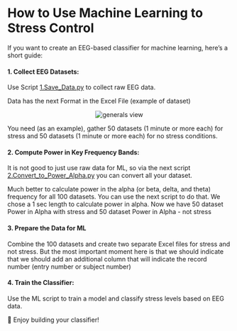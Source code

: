 # How to Use Machine Learning to Stress Control 

If you want to create an EEG-based classifier for machine learning, here’s a short guide:

#### 1. Collect EEG Datasets:

Use Script [1.Save_Data.py](https://github.com/pieeg-club/PiEEG-16/blob/main/ML_Application/1.Save_Data.py)  to collect raw EEG data.





Data has the next Format in the Excel File (example of dataset)

<p align="center">
  <img src="https://github.com/pieeg-club/PiEEG-16/blob/main/images/Collected_dataset.jpg" alt="generals view">
</p>

You need (as an example), gather 50 datasets (1 minute or more each) for stress and 50 datasets (1 minute or more each) for no stress conditions.  

#### 2. Compute Power in Key Frequency Bands:
It is not good to just use raw data for ML, so via the next script [2.Convert_to_Power_Alpha.py](https://github.com/pieeg-club/PiEEG-16/blob/main/ML_Application/2.Convert_to_Power_Alpha.py) you can convert all your dataset. 

Much better to calculate power in the alpha (or beta, delta, and theta) frequency for all 100 datasets. 
You can use the next script to do that. We chose a 1 sec length to calculate power in alpha. 
Now we have 50 dataset Power in Alpha with stress and 50 dataset Power in Alpha - not stress 

#### 3. Prepare the Data for ML
Combine the 100 datasets and create two separate Excel files for stress and not stress. But the most important moment here is that we should indicate that we should add an additional column that will indicate the record number (entry number or subject number)

#### 4. Train the Classifier:

Use the ML script to train a model and classify stress levels based on EEG data.

🚀 Enjoy building your classifier!







